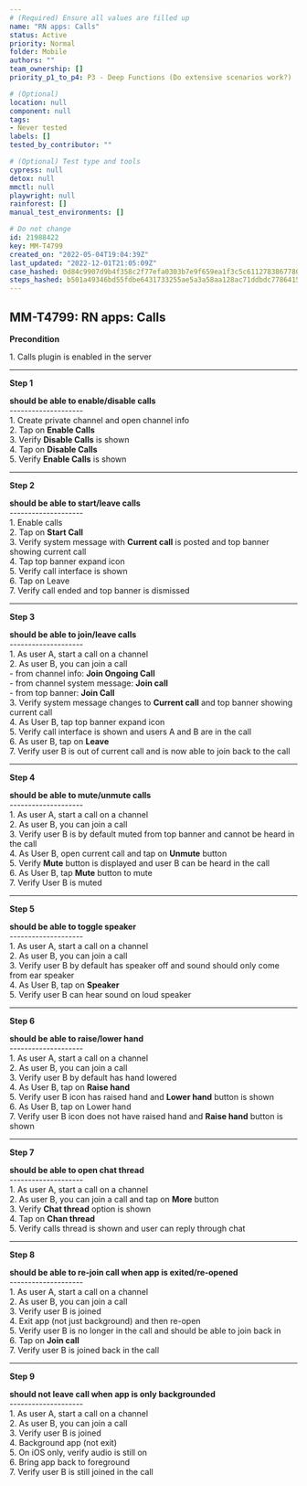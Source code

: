 ```yaml
---
# (Required) Ensure all values are filled up
name: "RN apps: Calls"
status: Active
priority: Normal
folder: Mobile
authors: ""
team_ownership: []
priority_p1_to_p4: P3 - Deep Functions (Do extensive scenarios work?)

# (Optional)
location: null
component: null
tags: 
- Never tested
labels: []
tested_by_contributor: ""

# (Optional) Test type and tools
cypress: null
detox: null
mmctl: null
playwright: null
rainforest: []
manual_test_environments: []

# Do not change
id: 21988422
key: MM-T4799
created_on: "2022-05-04T19:04:39Z"
last_updated: "2022-12-01T21:05:09Z"
case_hashed: 0d84c9907d9b4f358c2f77efa0303b7e9f659ea1f3c5c61127838677808585d7840063898b22217b7c020818a4502cf7
steps_hashed: b501a49346bd55fdbe6431733255ae5a3a58aa128ac71ddbdc77864156612a392518aac6630f5711829d322ad4a07a1f
---
```


<!-- (Auto-generated) Based on frontmatter's "key" and "name" -->

## MM-T4799: RN apps: Calls

**Precondition**

1\. Calls plugin is enabled in the server

---

**Step 1**

**should be able to enable/disable calls**\
\--------------------\
1\. Create private channel and open channel info\
2\. Tap on **Enable Calls**\
3\. Verify **Disable Calls** is shown\
4\. Tap on **Disable Calls**\
5\. Verify **Enable Calls** is shown

---

**Step 2**

**should be able to start/leave calls**\
\--------------------\
1\. Enable calls\
2\. Tap on **Start Call**\
3\. Verify system message with **Current call** is posted and top banner showing current call\
4\. Tap top banner expand icon\
5\. Verify call interface is shown\
6\. Tap on Leave\
7\. Verify call ended and top banner is dismissed

---

**Step 3**

**should be able to join/leave calls**\
\--------------------\
1\. As user A, start a call on a channel\
2\. As user B, you can join a call\
\- from channel info: **Join Ongoing Call**\
\- from channel system message: **Join call**\
\- from top banner: **Join Call**\
3\. Verify system message changes to **Current call** and top banner showing current call\
4\. As User B, tap top banner expand icon\
5\. Verify call interface is shown and users A and B are in the call\
6\. As user B, tap on **Leave**\
7\. Verify user B is out of current call and is now able to join back to the call

---

**Step 4**

**should be able to mute/unmute calls**\
\--------------------\
1\. As user A, start a call on a channel\
2\. As user B, you can join a call\
3\. Verify user B is by default muted from top banner and cannot be heard in the call\
4\. As User B, open current call and tap on **Unmute** button\
5\. Verify **Mute** button is displayed and user B can be heard in the call\
6\. As User B, tap **Mute** button to mute\
7\. Verify User B is muted

---

**Step 5**

**should be able to toggle speaker**\
\--------------------\
1\. As user A, start a call on a channel\
2\. As user B, you can join a call\
3\. Verify user B by default has speaker off and sound should only come from ear speaker\
4\. As User B, tap on **Speaker**\
5\. Verify user B can hear sound on loud speaker

---

**Step 6**

**should be able to raise/lower hand**\
\--------------------\
1\. As user A, start a call on a channel\
2\. As user B, you can join a call\
3\. Verify user B by default has hand lowered\
4\. As User B, tap on **Raise hand**\
5\. Verify user B icon has raised hand and **Lower hand** button is shown\
6\. As User B, tap on Lower hand\
7\. Verify user B icon does not have raised hand and **Raise hand** button is shown

---

**Step 7**

**should be able to open chat thread**\
\--------------------\
1\. As user A, start a call on a channel\
2\. As user B, you can join a call and tap on **More** button\
3\. Verify **Chat thread** option is shown\
4\. Tap on **Chan thread**\
5\. Verify calls thread is shown and user can reply through chat

---

**Step 8**

**should be able to re-join call when app is exited/re-opened**\
\--------------------\
1\. As user A, start a call on a channel\
2\. As user B, you can join a call\
3\. Verify user B is joined\
4\. Exit app (not just background) and then re-open\
5\. Verify user B is no longer in the call and should be able to join back in\
6\. Tap on **Join call**\
7\. Verify user B is joined back in the call

---

**Step 9**

**should not leave call when app is only backgrounded**\
\--------------------\
1\. As user A, start a call on a channel\
2\. As user B, you can join a call\
3\. Verify user B is joined\
4\. Background app (not exit)\
5\. On iOS only, verify audio is still on\
6\. Bring app back to foreground\
7\. Verify user B is still joined in the call
